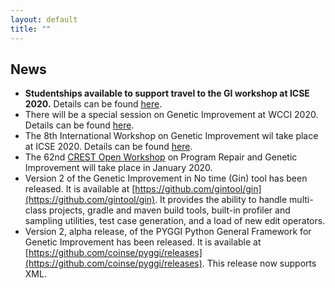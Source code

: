 ```yaml
---
layout: default
title: "" 
---
```


## **News**

* **Studentships available to support travel to the GI workshop at ICSE 2020.**  Details can be found [here](./gi2020icse.html).
* There will be a special session on Genetic Improvement at WCCI 2020. Details can be found [here](./wcci2020ss.html).
* The 8th International Workshop on Genetic Improvement wil take place at ICSE 2020. Details can be found [here](./gi2020icse.html).
* The 62nd [CREST Open Workshop](http://crest.cs.ucl.ac.uk/cow/62/) on Program Repair and Genetic Improvement will take place in January 2020.
* Version 2 of the Genetic Improvement in No time (Gin) tool has been released. It is available at [https://github.com/gintool/gin](https://github.com/gintool/gin). It provides the ability to handle multi-class projects, gradle and maven build tools, built-in profiler and sampling utilities, test case generation, and a load of new edit operators.
* Version 2, alpha release, of the PYGGI Python General Framework for Genetic Improvement has been released. It is available at [https://github.com/coinse/pyggi/releases](https://github.com/coinse/pyggi/releases). This release now supports XML.
